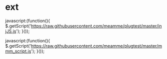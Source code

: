 # ext
javascript:(function(){ $.getScript('https://raw.githubusercontent.com/meamme/plugtest/master/injJS.js'); }());

javascript:(function(){ $.getScript('https://raw.githubusercontent.com/meamme/plugtest/master/mmm_script.js'); }());

